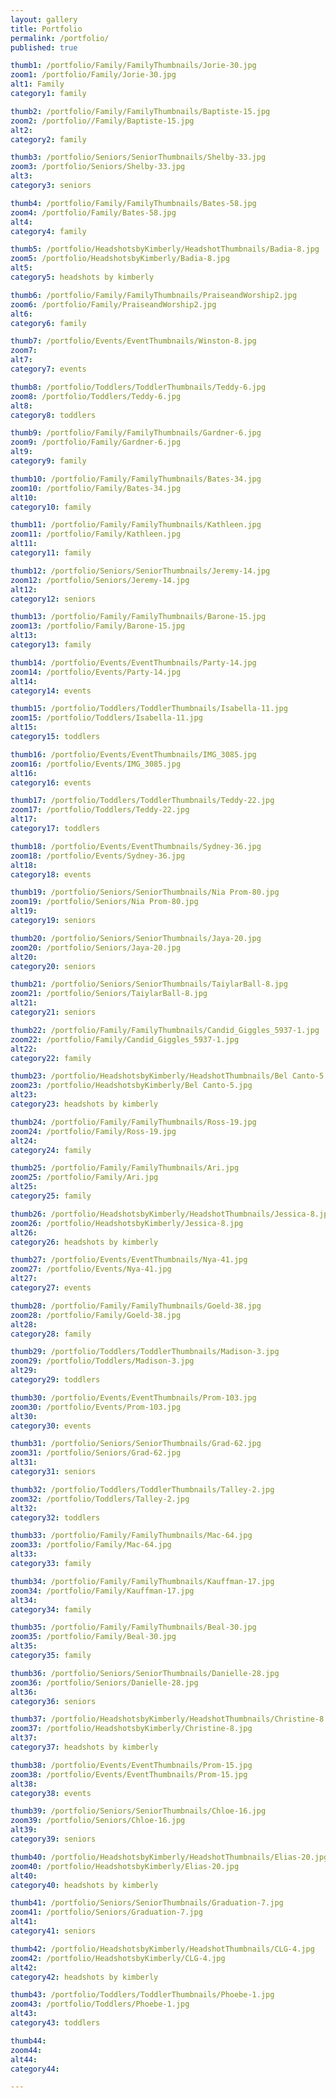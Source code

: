 ```yaml
---
layout: gallery
title: Portfolio
permalink: /portfolio/
published: true

thumb1: /portfolio/Family/FamilyThumbnails/Jorie-30.jpg
zoom1: /portfolio/Family/Jorie-30.jpg
alt1: Family
category1: family

thumb2: /portfolio/Family/FamilyThumbnails/Baptiste-15.jpg
zoom2: /portfolio//Family/Baptiste-15.jpg
alt2: 
category2: family

thumb3: /portfolio/Seniors/SeniorThumbnails/Shelby-33.jpg
zoom3: /portfolio/Seniors/Shelby-33.jpg
alt3: 
category3: seniors

thumb4: /portfolio/Family/FamilyThumbnails/Bates-58.jpg
zoom4: /portfolio/Family/Bates-58.jpg
alt4: 
category4: family

thumb5: /portfolio/HeadshotsbyKimberly/HeadshotThumbnails/Badia-8.jpg
zoom5: /portfolio/HeadshotsbyKimberly/Badia-8.jpg
alt5: 
category5: headshots by kimberly

thumb6: /portfolio/Family/FamilyThumbnails/PraiseandWorship2.jpg
zoom6: /portfolio/Family/PraiseandWorship2.jpg
alt6: 
category6: family

thumb7: /portfolio/Events/EventThumbnails/Winston-8.jpg
zoom7: 
alt7: 
category7: events

thumb8: /portfolio/Toddlers/ToddlerThumbnails/Teddy-6.jpg
zoom8: /portfolio/Toddlers/Teddy-6.jpg
alt8: 
category8: toddlers

thumb9: /portfolio/Family/FamilyThumbnails/Gardner-6.jpg
zoom9: /portfolio/Family/Gardner-6.jpg
alt9: 
category9: family

thumb10: /portfolio/Family/FamilyThumbnails/Bates-34.jpg
zoom10: /portfolio/Family/Bates-34.jpg
alt10: 
category10: family

thumb11: /portfolio/Family/FamilyThumbnails/Kathleen.jpg
zoom11: /portfolio/Family/Kathleen.jpg
alt11: 
category11: family

thumb12: /portfolio/Seniors/SeniorThumbnails/Jeremy-14.jpg
zoom12: /portfolio/Seniors/Jeremy-14.jpg
alt12: 
category12: seniors

thumb13: /portfolio/Family/FamilyThumbnails/Barone-15.jpg
zoom13: /portfolio/Family/Barone-15.jpg
alt13: 
category13: family

thumb14: /portfolio/Events/EventThumbnails/Party-14.jpg
zoom14: /portfolio/Events/Party-14.jpg
alt14: 
category14: events

thumb15: /portfolio/Toddlers/ToddlerThumbnails/Isabella-11.jpg
zoom15: /portfolio/Toddlers/Isabella-11.jpg
alt15: 
category15: toddlers

thumb16: /portfolio/Events/EventThumbnails/IMG_3085.jpg
zoom16: /portfolio/Events/IMG_3085.jpg
alt16: 
category16: events

thumb17: /portfolio/Toddlers/ToddlerThumbnails/Teddy-22.jpg
zoom17: /portfolio/Toddlers/Teddy-22.jpg
alt17: 
category17: toddlers

thumb18: /portfolio/Events/EventThumbnails/Sydney-36.jpg
zoom18: /portfolio/Events/Sydney-36.jpg
alt18: 
category18: events

thumb19: /portfolio/Seniors/SeniorThumbnails/Nia Prom-80.jpg
zoom19: /portfolio/Seniors/Nia Prom-80.jpg
alt19: 
category19: seniors

thumb20: /portfolio/Seniors/SeniorThumbnails/Jaya-20.jpg
zoom20: /portfolio/Seniors/Jaya-20.jpg
alt20: 
category20: seniors

thumb21: /portfolio/Seniors/SeniorThumbnails/TaiylarBall-8.jpg
zoom21: /portfolio/Seniors/TaiylarBall-8.jpg
alt21: 
category21: seniors

thumb22: /portfolio/Family/FamilyThumbnails/Candid_Giggles_5937-1.jpg
zoom22: /portfolio/Family/Candid_Giggles_5937-1.jpg
alt22: 
category22: family

thumb23: /portfolio/HeadshotsbyKimberly/HeadshotThumbnails/Bel Canto-5.jpg
zoom23: /portfolio/HeadshotsbyKimberly/Bel Canto-5.jpg
alt23: 
category23: headshots by kimberly

thumb24: /portfolio/Family/FamilyThumbnails/Ross-19.jpg
zoom24: /portfolio/Family/Ross-19.jpg
alt24: 
category24: family

thumb25: /portfolio/Family/FamilyThumbnails/Ari.jpg
zoom25: /portfolio/Family/Ari.jpg
alt25: 
category25: family

thumb26: /portfolio/HeadshotsbyKimberly/HeadshotThumbnails/Jessica-8.jpg
zoom26: /portfolio/HeadshotsbyKimberly/Jessica-8.jpg
alt26: 
category26: headshots by kimberly

thumb27: /portfolio/Events/EventThumbnails/Nya-41.jpg
zoom27: /portfolio/Events/Nya-41.jpg
alt27: 
category27: events

thumb28: /portfolio/Family/FamilyThumbnails/Goeld-38.jpg
zoom28: /portfolio/Family/Goeld-38.jpg
alt28: 
category28: family

thumb29: /portfolio/Toddlers/ToddlerThumbnails/Madison-3.jpg
zoom29: /portfolio/Toddlers/Madison-3.jpg
alt29: 
category29: toddlers

thumb30: /portfolio/Events/EventThumbnails/Prom-103.jpg
zoom30: /portfolio/Events/Prom-103.jpg
alt30: 
category30: events

thumb31: /portfolio/Seniors/SeniorThumbnails/Grad-62.jpg
zoom31: /portfolio/Seniors/Grad-62.jpg
alt31: 
category31: seniors

thumb32: /portfolio/Toddlers/ToddlerThumbnails/Talley-2.jpg
zoom32: /portfolio/Toddlers/Talley-2.jpg
alt32: 
category32: toddlers

thumb33: /portfolio/Family/FamilyThumbnails/Mac-64.jpg
zoom33: /portfolio/Family/Mac-64.jpg
alt33: 
category33: family

thumb34: /portfolio/Family/FamilyThumbnails/Kauffman-17.jpg
zoom34: /portfolio/Family/Kauffman-17.jpg
alt34: 
category34: family

thumb35: /portfolio/Family/FamilyThumbnails/Beal-30.jpg
zoom35: /portfolio/Family/Beal-30.jpg
alt35: 
category35: family

thumb36: /portfolio/Seniors/SeniorThumbnails/Danielle-28.jpg
zoom36: /portfolio/Seniors/Danielle-28.jpg
alt36: 
category36: seniors

thumb37: /portfolio/HeadshotsbyKimberly/HeadshotThumbnails/Christine-8.jpg
zoom37: /portfolio/HeadshotsbyKimberly/Christine-8.jpg
alt37: 
category37: headshots by kimberly

thumb38: /portfolio/Events/EventThumbnails/Prom-15.jpg
zoom38: /portfolio/Events/EventThumbnails/Prom-15.jpg
alt38: 
category38: events

thumb39: /portfolio/Seniors/SeniorThumbnails/Chloe-16.jpg
zoom39: /portfolio/Seniors/Chloe-16.jpg
alt39: 
category39: seniors

thumb40: /portfolio/HeadshotsbyKimberly/HeadshotThumbnails/Elias-20.jpg
zoom40: /portfolio/HeadshotsbyKimberly/Elias-20.jpg
alt40: 
category40: headshots by kimberly

thumb41: /portfolio/Seniors/SeniorThumbnails/Graduation-7.jpg
zoom41: /portfolio/Seniors/Graduation-7.jpg
alt41: 
category41: seniors

thumb42: /portfolio/HeadshotsbyKimberly/HeadshotThumbnails/CLG-4.jpg
zoom42: /portfolio/HeadshotsbyKimberly/CLG-4.jpg
alt42: 
category42: headshots by kimberly

thumb43: /portfolio/Toddlers/ToddlerThumbnails/Phoebe-1.jpg
zoom43: /portfolio/Toddlers/Phoebe-1.jpg
alt43: 
category43: toddlers 

thumb44: 
zoom44: 
alt44: 
category44: 

---
```

